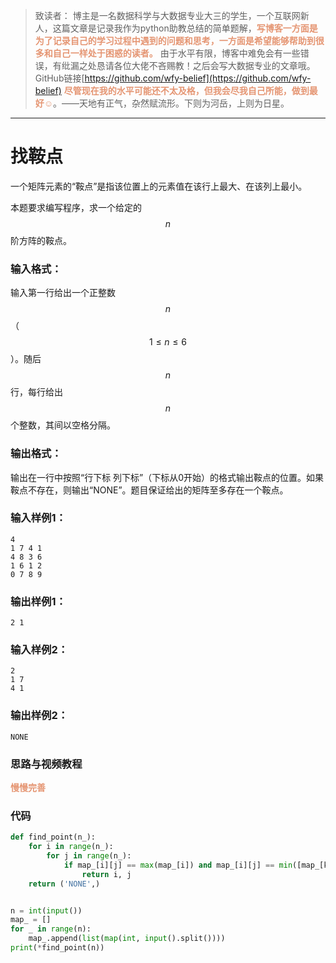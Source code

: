 
> 致读者： 博主是一名数据科学与大数据专业大三的学生，一个互联网新人，这篇文章是记录我作为python助教总结的简单题解，**<font color='#e59572'>写博客一方面是为了记录自己的学习过程中遇到的问题和思考，一方面是希望能够帮助到很多和自己一样处于困惑的读者。</font>**
> 由于水平有限，博客中难免会有一些错误，有纰漏之处恳请各位大佬不吝赐教！之后会写大数据专业的文章哦。
> GitHub链接[https://github.com/wfy-belief](https://github.com/wfy-belief)
> **<font color='#e59572'>尽管现在我的水平可能还不太及格，但我会尽我自己所能，做到最好☺</font>**。——天地有正气，杂然赋流形。下则为河岳，上则为日星。
---
# 找鞍点
一个矩阵元素的“鞍点”是指该位置上的元素值在该行上最大、在该列上最小。

本题要求编写程序，求一个给定的$$n$$阶方阵的鞍点。

### 输入格式：

输入第一行给出一个正整数$$n$$（$$1\le n\le 6$$）。随后$$n$$行，每行给出$$n$$个整数，其间以空格分隔。

### 输出格式：

输出在一行中按照“行下标 列下标”（下标从0开始）的格式输出鞍点的位置。如果鞍点不存在，则输出“NONE”。题目保证给出的矩阵至多存在一个鞍点。

### 输入样例1：
```in
4
1 7 4 1
4 8 3 6
1 6 1 2
0 7 8 9
```

### 输出样例1：
```out
2 1
```

### 输入样例2：
```
2
1 7
4 1
```

### 输出样例2：
```
NONE
```
### 思路与视频教程
**<font color='#e59572'>慢慢完善</font>**

### 代码
```python
def find_point(n_):
    for i in range(n_):
        for j in range(n_):
            if map_[i][j] == max(map_[i]) and map_[i][j] == min([map_[k][j] for k in range(n_)]):
                return i, j
    return ('NONE',)


n = int(input())
map_ = []
for _ in range(n):
    map_.append(list(map(int, input().split())))
print(*find_point(n))

```